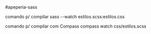 #apeperia-sass

comando p/ compilar
sass --watch estilos.scss:estilos.css

comando p/ compilar com Compass
compass watch css/estilos.scss

